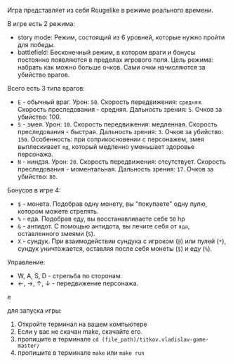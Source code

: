 Игра представляет из себя Rougelike в режиме реального времени.

В игре есть 2 режима:
- story mode: Режим, состоящий из 6 уровней, которые нужно пройти для победы.
- battlefield: Бесконечный режим, в котором враги и бонусы постоянно появляются в пределах игрового поля. Цель режима: набрать как можно больше очков. Сами очки начисляются за убийство врагов.

Всего есть 3 типа врагов:
- `E` - обычный враг. Урон: `50`. Скорость передвижения: `средняя`. Скорость преследования - средняя. Дальность зрения: `5`. Очков за убийство: 100.
- `S` - змея. Урон: `10`. Скорость передвижения: медленная. Скорость преследования - быстрая. Дальность зрения: `3`. Очков за убийство: `150`. Особенность: при соприкосновении с персонажем, змея выплескивает `яд`, который медленно уменьшает здоровье персонажа.
- `N` - ниндзя. Урон: `20`. Скорость передвижения: отсутствует. Скорость преследования - моментальная. Дальность зрения: `17`. Очков за убийство: `80`. 

Бонусов в игре 4:
- `$` - монета. Подобрав одну монету, вы "покупаете" одну пулю, котором можете стрелять.
- `%` - еда. Подобрав еду, вы восстанавливаете себе `50` hp
- `&` - антидот. С помощью антидота, вы лечите себя от `яда`, оставленного змеями (`S`).
- `X` - сундук. При взаимодействии сундука с игроком (`@`) или пулей (`*`), сундук уничтожается, оставляя после себя монеты (`$`) и еду (`%`).

Управление: 
- W, A, S, D - стрельба по сторонам.
- ←, →, ↑, ↓ - передвижение персонажа.

e

для запуска игры:
1. Откройте терминал на вашем компьютере
2. Если у вас не скачан make, скачайте его.
2. пропишите в терминале `cd (file_path)/titkov.vladislav-game-master/`
3. пропишите в терминале `make` или `make run`



